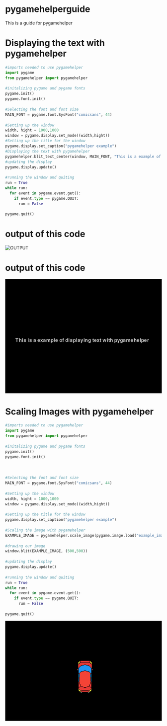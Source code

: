 # pygamehelperguide
This is a guide for pygamehelper

# Displaying the text with pygamehelper
```python
#imports needed to use pygamehelper
import pygame
from pygamehelper import pygamehelper 

#initalizing pygame and pygame fonts
pygame.init()
pygame.font.init()

#Selecting the font and font size 
MAIN_FONT = pygame.font.SysFont("comicsans", 44)

#Setting up the window 
width, hight = 1000,1000
window = pygame.display.set_mode((width,hight))
#Setting up the title for the window
pygame.display.set_caption("pygamehelper example")
#Displaying the text with pygamehelper
pygamehelper.blit_text_center(window, MAIN_FONT, "This is a example of displaying text with pygamehelper ")
#updating the display
pygame.display.update()

#running the window and quiting
run = True
while run:
  for event in pygame.event.get():
    if event.type == pygame.QUIT:
      run = False

pygame.quit()      
```
# output of this code
![OUTPUT]()
# output of this code
![Output](pygamehelper_display_text_output.png)

# Scaling Images with pygamehelper
```python
#imports needed to use pygamehelper
import pygame
from pygamehelper import pygamehelper 

#initalizing pygame and pygame fonts
pygame.init()
pygame.font.init()



#Selecting the font and font size 
MAIN_FONT = pygame.font.SysFont("comicsans", 44)

#Setting up the window 
width, hight = 1000,1000
window = pygame.display.set_mode((width,hight))

#Setting up the title for the window
pygame.display.set_caption("pygamehelper example")

#Scaling the image with pygamehelper
EXAMPLE_IMAGE = pygamehelper.scale_image(pygame.image.load("example_image.png"), 2)

#drawing our image
window.blit(EXAMPLE_IMAGE, (500,500))      

#updating the display
pygame.display.update()

#running the window and quiting
run = True
while run:
  for event in pygame.event.get():
    if event.type == pygame.QUIT:
      run = False

pygame.quit()      
```
![OUTPUT](pygamehelper_scale_image_output.png)
